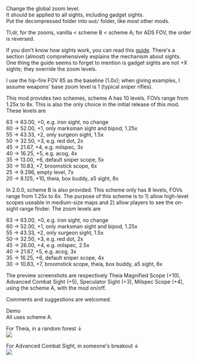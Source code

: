 Change the global zoom level.  
It should be applied to all sights, including gadget sights.  
Put the decompressed folder into `mod/` folder, like most other mods.

Tl;dr, for the zooms, vanilla < scheme B < scheme A; for ADS FOV, the order is reversed. 

If you don't know how sights work, you can read this [guide](https://steamcommunity.com/sharedfiles/filedetails/?id=267214370). There's a section (almost) comprehensively explains the mechanism about sights. One thing the guide seems to forget to mention is gadget sights are not +X sights; they override the zoom levels.

I use the hip-fire FOV 65 as the baseline (1.0x); when giving examples, I assume weapons' base zoom level is 1 (typical sniper rifles).

This mod provides two schemes, scheme A has 10 levels. FOVs range from 1.25x to 8x. This is also the only choice in the initial release of this mod. These levels are

63 -> 63.00, +0, e.g. iron sight, no change  
60 -> 52.00, +1, only marksman sight and bipod, 1.25x  
55 -> 43.33, +2, only surgeon sight, 1.5x  
50 -> 32.50, +3, e.g. red dot, 2x  
45 -> 21.67, +4, e.g. milspec, 3x  
40 -> 16.25, +5, e.g. acog, 4x  
35 -> 13.00, +6, default sniper scope, 5x  
30 -> 10.83, +7, broomstick scope, 6x  
25 -> 9.296, empty level, 7x  
20 -> 8.125, +10, theia, box buddy, a5 sight, 8x

In 2.0.0, scheme B is also provided. This scheme only has 8 levels, FOVs range from 1.25x to 6x. The purpose of this scheme is to 1) allow high-level scopes useable in medium-size maps and 2) allow players to see the on-sight range finder. The zoom levels are

63 -> 63.00, +0, e.g. iron sight, no change  
60 -> 52.00, +1, only marksman sight and bipod, 1.25x  
55 -> 43.33, +2, only surgeon sight, 1.5x  
50 -> 32.50, +3, e.g. red dot, 2x  
45 -> 26.00, +4, e.g. milspec, 2.5x  
40 -> 21.67, +5, e.g. acog, 3x  
35 -> 16.25, +6, default sniper scope, 4x  
30 -> 10.83, +7, broomstick scope, theia, box buddy, a5 sight, 6x

The preview screenshots are respectively Theia Magnified Scope (+10), Advanced Combat Sight (+5), Speculator Sight (+3), Milspec Scope (+4), using the scheme A, with the mod on/off.

Comments and suggestions are welcomed.

Demo  
All uses scheme A.

For Theia, in a random forest ↓  
[![](https://img.youtube.com/vi/QJoBrVGJ1RU/0.jpg)](https://youtu.be/QJoBrVGJ1RU)

For Advanced Combat Sight, in someone's breakout ↓  
[![](https://img.youtube.com/vi/t2MmK5fwLS8/0.jpg)](https://youtu.be/t2MmK5fwLS8)
